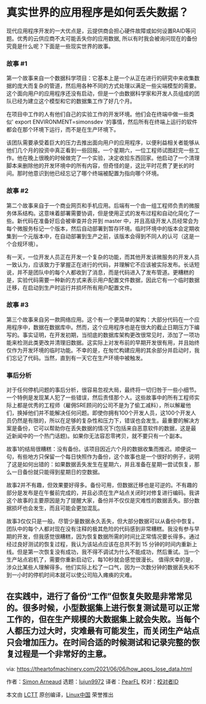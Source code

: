 [#]: subject: (How Real-World Apps Lose Data)
[#]: via: (https://theartofmachinery.com/2021/06/06/how_apps_lose_data.html)
[#]: author: (Simon Arneaud https://theartofmachinery.com)
[#]: collector: (lujun9972)
[#]: translator: (PearFL)
[#]: reviewer: ( )
[#]: publisher: ( )
[#]: url: ( )

真实世界的应用程序是如何丢失数据？
======

现代应用程序开发的一大优点是，云提供商会担心硬件故障或如何设置RAID等问题。优秀的云供应商不太可能丢失你的应用数据, 所以有时我会被询问现在的备份究竟是什么呢？下面是一些现实世界的故事。

### 故事 #1

第一个故事来自一个数据科学项目：它基本上是一个从正在进行的研究中来收集数据的庞大而复杂的管道，然后用各种不同的方式处理以满足一些尖端模型的需要。这个面向用户的应用程序还没有启动，但是一个由数据科学家和开发人员组成的团队已经为建立这个模型和它的数据集工作了好几个月。

在项目中工作的人有他们自己的实验工作的开发环境。他们会在终端中做一些类似' export ENVIRONMENT=simonsdev '的事情，然后所有在终端上运行的软件都会在那个环境下运行，而不是在生产环境下。

该团队需要承受着巨大的压力去推出面向用户的应用程序，以便利益相关者能够从他们几个月的投资中真正看到一些回报。一个星期六，一位工程师试图赶完一些工作。他在晚上很晚的时候做完了一个实验，决定收拾东西回家。他启动了一个清理脚本来删除他的开发环境中的所有内容，但奇怪的是，这比平时花费了更长的时间。那时他意识到他已经忘记了哪个终端被配置为指向哪个环境。

### 故事 #2

第二个故事来自于一个商业网页和手机应用。后端有一个由一组工程师负责的微服务体系结构。这意味着部署需要协调，但是使用正式的发布过程和自动化简化了一些。新代码在准备好后会被审查并合并到 master 中，并且高级开发人员经常会为每个微服务标记一个版本，然后自动部署到暂存环境。临时环境中的版本会定期收集到一个元版本中，在自动部署到生产之前，该版本会得到不同人的认可（这是一个合规环境）。

有一天，一位开发人员正在开发一个复杂的功能，而其他开发该微服务的开发人员一致认为，应该致力于掌握正在进行的代码，并理解它不应该被实际发布。长话短说，并不是团队中的每个人都收到了消息，而是代码进入了发布管道。更糟糕的是，实验代码需要一种新的方式来表示用户配置文件数据，因此它有一个临时数据迁移，在启动到生产时运行并损坏所有用户配置文件。

### 故事 #3

第三个故事来自另一款网络应用。这个有一个更简单的架构：大部分代码在一个应用程序中，数据在数据库中。然而，这个应用程序也是在很大的截止日期压力下编写的。事实证明，在开发初期，当彻底的数据库架构更改很常见时，添加了一项功能来检测此类更改并清理旧数据。这实际上对发布前的早期开发很有用，并且始终仅作为开发环境的临时功能。不幸的是，在匆忙构建应用的其余部分并启动时，我们忘记了代码。当然，直到有一天它在生产环境中被触发。

### 事后分析

对于任何停机问题的事后分析，很容易忽视大局，最终将一切归咎于一些小细节。一个特例是发现某人犯了一些错误，然后责怪那个人。这些故事中的所有工程师实际上都是优秀的工程师（雇佣SRE顾问的公司不是为了偷工减料），所以解雇他们，换掉他们并不能解决任何问题。即使你拥有100个开发人员，这100个开发人员仍然是有限的，所以在足够的复杂性和压力下，错误也会发生。最重要的解决方案是备份，它可以帮助你在丢失数据的情况下(包括来自恶意软件的数据，这是最近新闻中的一个热门话题)。如果你无法容忍零拷贝，就不要只有一个副本。

故事1的结局很糟糕：没有备份。该项目因近六个月的数据收集而推迟。顺便说一句，有些地方只保留一个每日快照作为备份，这个故事也是一个很好的例子，说明了这是如何出错的：如果数据丢失发生在星期六，并且准备在星期一尝试恢复，那么一日备份就只能得到星期日的空数据。

故事2并不有趣，但效果要好得多。备份可用，但数据迁移也是可逆的。不有趣的部分是发布是在午餐前完成的，并且必须在生产站点关闭时对修复进行编码。我讲这个故事的主要原因是为了提醒大家，备份并不仅仅是灾难性的数据丢失。部分数据损坏也会发生，而且可能会更加混乱。

故事3仅仅只是一般。尽管少量数据永久丢失，但大部分数据可以从备份中恢复。团队中的每个人都对现在没有注释的极其危险的代码感到非常糟糕。我没有参与早期的开发，但我感觉很糟糕，因为恢复数据所需的时间比正常情况要长得多。通过经过良好测试的恢复过程，我认为该站点应该在总共不到 15 分钟的时间内重新上线。但是第一次恢复没有成功，我不得不调试为什么不能成功，然后重试。当一个生产站点宕机了，需要你重新启动它，每10秒就会感觉很漫长。 值得庆幸的是，涉众比某些人理解得多。他们实际上松了一口气，因为一次数分钟的数据丢失和不到一小时的停机时间本就可以使公司陷入瘫痪的灾难。

在实践中，进行了备份“工作”但恢复失败是非常常见的。很多时候，小型数据集上进行恢复测试是可以正常工作的，但在生产规模的大数据集上就会失败。当每个人都压力过大时，灾难最有可能发生，而关闭生产站点只会增加压力。在时间合适的时候测试和记录完整的恢复过程是一个非常好的主意。
--------------------------------------------------------------------------------

via: https://theartofmachinery.com/2021/06/06/how_apps_lose_data.html

作者：[Simon Arneaud][a]
选题：[lujun9972][b]
译者：[PearFL](https://github.com/PearFL)
校对：[校对者ID](https://github.com/校对者ID)

本文由 [LCTT](https://github.com/LCTT/TranslateProject) 原创编译，[Linux中国](https://linux.cn/) 荣誉推出

[a]: https://theartofmachinery.com
[b]: https://github.com/lujun9972
